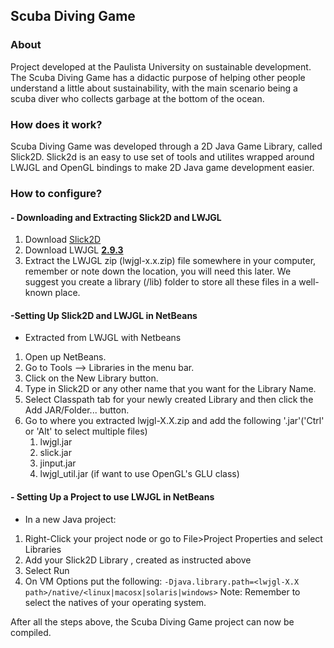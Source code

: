 ## Scuba Diving Game

### About

Project developed at the Paulista University on sustainable development. The Scuba Diving Game has a didactic purpose of helping other people understand a little about sustainability, with the main scenario being a scuba diver who collects garbage at the bottom of the ocean.

### How does it work?

Scuba Diving Game was developed through a 2D Java Game Library, called Slick2D. Slick2d is an easy to use set of tools and utilites wrapped around LWJGL and OpenGL bindings to make 2D Java game development easier.

### How to configure?

#### - Downloading and Extracting Slick2D and LWJGL
1. Download [Slick2D](http://slick.ninjacave.com/)
2. Download LWJGL **[2.9.3](https://sourceforge.net/projects/java-game-lib/files/Official%20Releases/LWJGL%202.9.3/)**
3. Extract the LWJGL zip (lwjgl-x.x.zip) file somewhere in your computer, remember or note down the location, you will need this later. We suggest you create a library (/lib) folder to store all these files in a well-known place.

#### -Setting Up Slick2D and LWJGL in NetBeans
- Extracted from LWJGL with Netbeans
1. Open up NetBeans.
2. Go to Tools --> Libraries in the menu bar.
3. Click on the New Library button.
4. Type in Slick2D or any other name that you want for the Library Name.
5. Select Classpath tab for your newly created Library and then click the Add JAR/Folder... button.
6. Go to where you extracted lwjgl-X.X.zip and add the following '.jar'('Ctrl' or 'Alt' to select multiple files)
   1. lwjgl.jar
   2. slick.jar
   3. jinput.jar
   4. lwjgl_util.jar (if want to use OpenGL's GLU class)

#### - Setting Up a Project to use LWJGL in NetBeans
- In a new Java project:
1. Right-Click your project node or go to File>Project Properties and select Libraries
2. Add your Slick2D Library , created as instructed above
3. Select Run
4. On VM Options put the following:
   `-Djava.library.path=<lwjgl-X.X path>/native/<linux|macosx|solaris|windows>`
Note: Remember to select the natives of your operating system.

After all the steps above, the Scuba Diving Game project can now be compiled.
